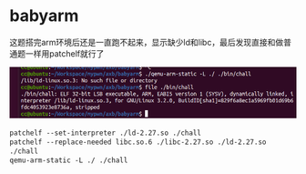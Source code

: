 # babyarm

这题搭完arm环境后还是一直跑不起来，显示缺少ld和libc，最后发现直接和做普通题一样用patchelf就行了

![image-20221205145318113](pics/image-20221205145318113.png)

```
patchelf --set-interpreter ./ld-2.27.so ./chall
patchelf --replace-needed libc.so.6 ./libc-2.27.so ./ld-2.27.so ./chall
qemu-arm-static -L ./ ./chall
```


